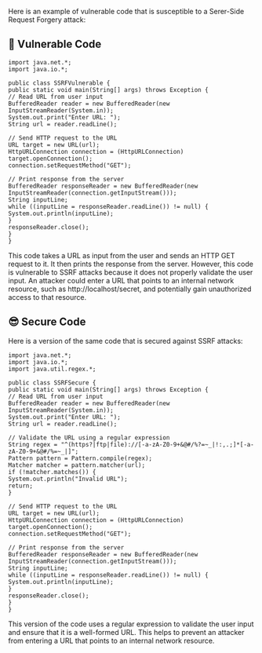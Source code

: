 Here is an example of vulnerable code that is susceptible to a Serer-Side Request Forgery attack:

## 🥺 Vulnerable Code
```
import java.net.*;
import java.io.*;

public class SSRFVulnerable {
public static void main(String[] args) throws Exception {
// Read URL from user input
BufferedReader reader = new BufferedReader(new InputStreamReader(System.in));
System.out.print("Enter URL: ");
String url = reader.readLine();

// Send HTTP request to the URL
URL target = new URL(url);
HttpURLConnection connection = (HttpURLConnection) target.openConnection();
connection.setRequestMethod("GET");

// Print response from the server
BufferedReader responseReader = new BufferedReader(new InputStreamReader(connection.getInputStream()));
String inputLine;
while ((inputLine = responseReader.readLine()) != null) {
System.out.println(inputLine);
}
responseReader.close();
}
}
```
This code takes a URL as input from the user and sends an HTTP GET request to it. It then prints the response from the server. However, this code is vulnerable to SSRF attacks because it does not properly validate the user input. An attacker could enter a URL that points to an internal network resource, such as http://localhost/secret, and potentially gain unauthorized access to that resource.

## 😎 Secure Code 
Here is a version of the same code that is secured against SSRF attacks:

```
import java.net.*;
import java.io.*;
import java.util.regex.*;

public class SSRFSecure {
public static void main(String[] args) throws Exception {
// Read URL from user input
BufferedReader reader = new BufferedReader(new InputStreamReader(System.in));
System.out.print("Enter URL: ");
String url = reader.readLine();

// Validate the URL using a regular expression
String regex = "^(https?|ftp|file)://[-a-zA-Z0-9+&@#/%?=~_|!:,.;]*[-a-zA-Z0-9+&@#/%=~_|]";
Pattern pattern = Pattern.compile(regex);
Matcher matcher = pattern.matcher(url);
if (!matcher.matches()) {
System.out.println("Invalid URL");
return;
}

// Send HTTP request to the URL
URL target = new URL(url);
HttpURLConnection connection = (HttpURLConnection) target.openConnection();
connection.setRequestMethod("GET");

// Print response from the server
BufferedReader responseReader = new BufferedReader(new InputStreamReader(connection.getInputStream()));
String inputLine;
while ((inputLine = responseReader.readLine()) != null) {
System.out.println(inputLine);
}
responseReader.close();
}
}
```
This version of the code uses a regular expression to validate the user input and ensure that it is a well-formed URL. This helps to prevent an attacker from entering a URL that points to an internal network resource.
